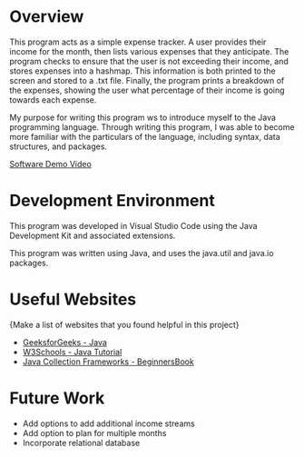 # Overview

This program acts as a simple expense tracker. A user provides their income for the month, then lists various expenses that they anticipate. The program checks to ensure that the user is not exceeding their income, and stores expenses into a hashmap. This information is both printed to the screen and stored to a .txt file. Finally, the program prints a breakdown of the expenses, showing the user what percentage of their income is going towards each expense.

My purpose for writing this program ws to introduce myself to the Java programming language. Through writing this program, I was able to become more familiar with the particulars of the language, including syntax, data structures, and packages.

[Software Demo Video](http://youtube.link.goes.here)

# Development Environment

This program was developed in Visual Studio Code using the Java Development Kit and associated extensions. 

This program was written using Java, and uses the java.util and java.io packages. 

# Useful Websites

{Make a list of websites that you found helpful in this project}
* [GeeksforGeeks - Java](https://www.geeksforgeeks.org/java/?ref=shm)
* [W3Schools - Java Tutorial](https://www.w3schools.com/java/default.asp)
* [Java Collection Frameworks - BeginnersBook](https://beginnersbook.com/java-collections-tutorials/)

# Future Work

* Add options to add additional income streams
* Add option to plan for multiple months
* Incorporate relational database